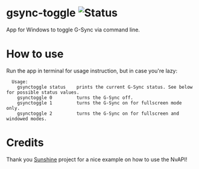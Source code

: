 # gsync-toggle ![Status](https://github.com/FrogTheFrog/gsync-toggle/actions/workflows/publish.yaml/badge.svg)

App for Windows to toggle G-Sync via command line.

# How to use

Run the app in terminal for usage instruction, but in case you're lazy:
```
  Usage:
    gsynctoggle status    prints the current G-Sync status. See below for possible status values.
    gsynctoggle 0         turns the G-Sync off.
    gsynctoggle 1         turns the G-Sync on for fullscreen mode only.
    gsynctoggle 2         turns the G-Sync on for fullscreen and windowed modes.
```

# Credits

Thank you [Sunshine](https://github.com/LizardByte/Sunshine) project for a nice example on how to use the NvAPI!
